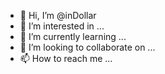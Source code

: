 - 👋 Hi, I’m @inDollar
- 👀 I’m interested in ...
- 🌱 I’m currently learning ...
- 💞️ I’m looking to collaborate on ...
- 📫 How to reach me ...

<!---
inDollar/inDollar is a ✨ special ✨ repository because its `README.md` (this file) appears on your GitHub profile.
You can click the Preview link to take a look at your changes.
--->

